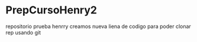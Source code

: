 # PrepCursoHenry2
repositorio prueba henrry
creamos nueva liena de codigo para poder clonar rep usando git
